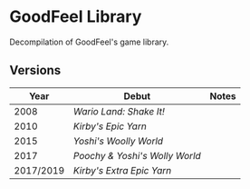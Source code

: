 # GoodFeel Library
Decompilation of GoodFeel's game library.

## Versions

| Year | Debut | Notes |
| - | - | - |
| 2008 | <em>Wario Land: Shake It!</em> | |
| 2010 | <em>Kirby's Epic Yarn</em> | |
| 2015 | <em>Yoshi's Woolly World</em> | |
| 2017 | <em>Poochy & Yoshi's Wolly World</em> | |
| 2017/2019 | <em>Kirby's Extra Epic Yarn</em> | |
